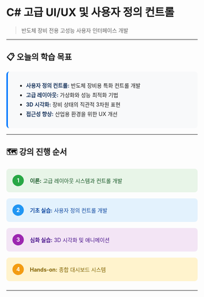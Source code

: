 # C# 고급 UI/UX 및 사용자 정의 컨트롤
> 반도체 장비 전용 고성능 사용자 인터페이스 개발

---

## 📋 오늘의 학습 목표

<div style="background: #f8f9fa; padding: 1.5rem; border-radius: 8px; border-left: 4px solid #007bff; margin: 1rem 0;">
    <ul style="margin: 0; line-height: 1.8;">
        <li><strong style="color: #1a365d;">사용자 정의 컨트롤:</strong> 반도체 장비용 특화 컨트롤 개발</li>
        <li><strong style="color: #1a365d;">고급 레이아웃:</strong> 가상화와 성능 최적화 기법</li>
        <li><strong style="color: #1a365d;">3D 시각화:</strong> 장비 상태의 직관적 3차원 표현</li>
        <li><strong style="color: #1a365d;">접근성 향상:</strong> 산업용 환경을 위한 UX 개선</li>
    </ul>
</div>

---

## 🗺️ 강의 진행 순서

<div style="display: flex; flex-direction: column; gap: 1rem; margin: 1.5rem 0;">
    <div style="display: flex; align-items: center; background: #e8f5e8; padding: 1rem; border-radius: 8px;">
        <div style="background: #28a745; color: white; border-radius: 50%; width: 30px; height: 30px; display: flex; align-items: center; justify-content: center; margin-right: 1rem; font-weight: bold;">1</div>
        <span style="color: #155724;"><strong>이론:</strong> 고급 레이아웃 시스템과 컨트롤 개발</span>
    </div>
    <div style="display: flex; align-items: center; background: #e3f2fd; padding: 1rem; border-radius: 8px;">
        <div style="background: #2196f3; color: white; border-radius: 50%; width: 30px; height: 30px; display: flex; align-items: center; justify-content: center; margin-right: 1rem; font-weight: bold;">2</div>
        <span style="color: #0d47a1;"><strong>기초 실습:</strong> 사용자 정의 컨트롤 개발</span>
    </div>
    <div style="display: flex; align-items: center; background: #f3e5f5; padding: 1rem; border-radius: 8px;">
        <div style="background: #9c27b0; color: white; border-radius: 50%; width: 30px; height: 30px; display: flex; align-items: center; justify-content: center; margin-right: 1rem; font-weight: bold;">3</div>
        <span style="color: #4a148c;"><strong>심화 실습:</strong> 3D 시각화 및 애니메이션</span>
    </div>
    <div style="display: flex; align-items: center; background: #fff3cd; padding: 1rem; border-radius: 8px;">
        <div style="background: #f39c12; color: white; border-radius: 50%; width: 30px; height: 30px; display: flex; align-items: center; justify-content: center; margin-right: 1rem; font-weight: bold;">4</div>
        <span style="color: #856404;"><strong>Hands-on:</strong> 종합 대시보드 시스템</span>
    </div>
</div>

---

